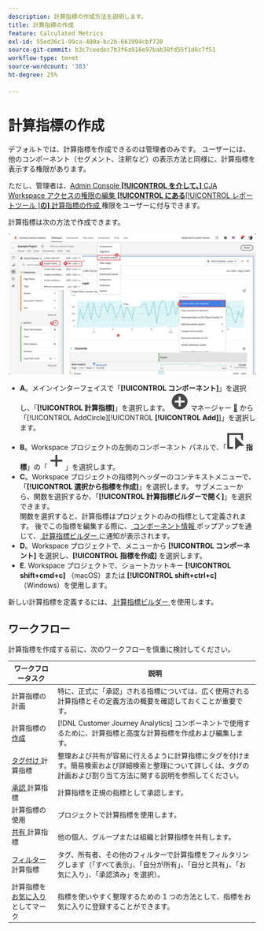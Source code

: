 ```yaml
---
description: 計算指標の作成方法を説明します。
title: 計算指標の作成
feature: Calculated Metrics
exl-id: 55ed36c1-99ca-400a-bc2b-661994cbf720
source-git-commit: b3c7ceedec7b3f6a916e97bab38fd55f1d6c7f51
workflow-type: tm+mt
source-wordcount: '383'
ht-degree: 25%

---
```


# 計算指標の作成

デフォルトでは、計算指標を作成できるのは管理者のみです。 ユーザーには、他のコンポーネント（セグメント、注釈など）の表示方法と同様に、計算指標を表示する権限があります。

ただし、管理者は、[Admin Console **[!UICONTROL を介して、]** CJA Workspace アクセスの権限の編集 **[!UICONTROL にある**&#x200B;[!UICONTROL &#x200B; レポートツール &#x200B;]&#x200B;**の]** 計算指標の作成 ](/help/technotes/access-control.md#user-level-access) 権限をユーザーに付与できます。


計算指標は次の方法で作成できます。

![ 指標の作成方法 ](assets/create-metric.png)

* **A**。メインインターフェイスで「**[!UICONTROL コンポーネント]**」を選択し、「**[!UICONTROL 計算指標]**」を選択します。 ![ 計算指標 ](/help/assets/icons/AddCircle.svg) マネージャー [&#128279;](/help/components/calc-metrics/cm-workflow/cm-manager.md) から「[!UICONTROL AddCircle][!UICONTROL **[!UICONTROL Add]**]」を選択します。
* **B**。Workspace プロジェクトの左側のコンポーネント パネルで、「![ イベント ](/help/assets/icons/Event.svg) **指標**」の「![ 追加 ](/help/assets/icons/Add.svg)」を選択します。
* **C**。Workspace プロジェクトの指標列ヘッダーのコンテキストメニューで、「**[!UICONTROL 選択から指標を作成]**」を選択します。 サブメニューから、関数を選択するか、「**[!UICONTROL 計算指標ビルダーで開く]**」を選択できます。 <br/> 関数を選択すると、計算指標はプロジェクトのみの指標として定義されます。 後でこの指標を編集する際に、[ コンポーネント情報 ](/help/components/use-components-in-workspace.md#component-info) ポップアップを通じて、[ 計算指標ビルダー ](/help/components/calc-metrics/cm-workflow/cm-build-metrics.md) に通知が表示されます。
* **D**。Workspace プロジェクトで、メニューから **[!UICONTROL コンポーネント]** を選択し、**[!UICONTROL 指標を作成]** を選択します。
* **E**. Workspace プロジェクトで、ショートカットキー **[!UICONTROL shift+cmd+c]** （macOS）または **[!UICONTROL shift+ctrl+c]** （Windows）を使用します。

新しい計算指標を定義するには、[ 計算指標ビルダー ](/help/components/calc-metrics/cm-workflow/cm-build-metrics.md) を使用します。


## ワークフロー

計算指標を作成する前に、次のワークフローを慎重に検討してください。

| ワークフロータスク | 説明 |
| --- | --- |
| 計算指標の計画 | 特に、正式に「承認」される指標については、広く使用される計算指標とその定義方法の概要を確認しておくことが重要です。 |
| 計算指標の [ 作成 ](/help/components/calc-metrics/cm-workflow/cm-build-metrics.md) | [!DNL Customer Journey Analytics] コンポーネントで使用するために、計算指標と高度な計算指標を作成および編集します。 |
| [ タグ付け ](cm-tagging.md) 計算指標 | 整理および共有が容易に行えるように計算指標にタグを付けます。簡易検索および詳細検索と整理について詳しくは、タグの計画および割り当て方法に関する説明を参照してください。 |
| [ 承認 ](cm-approving.md) 計算指標 | 計算指標を正規の指標として承認します。 |
| 計算指標の使用 | プロジェクトで計算指標を使用します。 |
| [ 共有 ](cm-sharing.md) 計算指標 | 他の個人、グループまたは組織と計算指標を共有します。 |
| [ フィルター ](cm-filter.md) 計算指標 | タグ、所有者、その他のフィルターで計算指標をフィルタリングします（「すべて表示」、「自分が所有」、「自分と共有」、「お気に入り」、「承認済み」を選択）。 |
| 計算指標を [ お気に入り ](cm-finding.md) としてマーク | 指標を使いやすく整理するための 1 つの方法として、指標をお気に入りに登録することができます。 |


